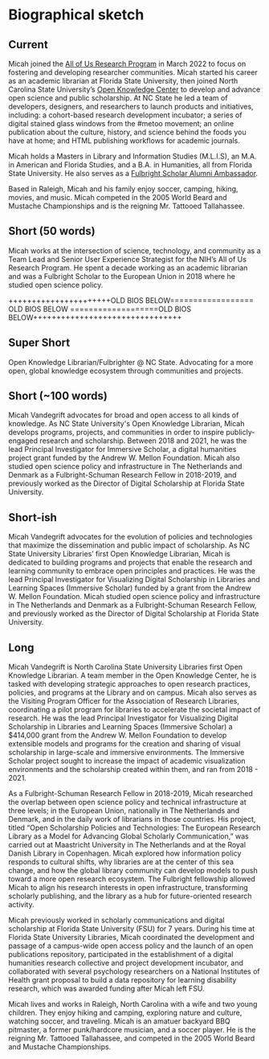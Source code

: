 Biographical sketch
====

Current
---
Micah joined the [All of Us Research Program](https://www.researchallofus.org/) in March 2022 to focus on fostering and developing researcher communities. Micah started his career as an academic librarian at Florida State University, then joined North Carolina State University’s [Open Knowledge Center](https://www.lib.ncsu.edu/department/okc) to develop and advance open science and public scholarship. At NC State he led a team of developers, designers, and researchers to launch products and initiatives, including: a cohort-based research development incubator; a series of digital stained glass windows from the #metoo movement; an online publication about the culture, history, and science behind the foods you have at home; and HTML publishing workflows for academic journals.

Micah holds a Masters in Library and Information Studies (M.L.I.S), an M.A. in American and Florida Studies, and a B.A. in Humanities, all from Florida State University. He also serves as a [Fulbright Scholar Alumni Ambassador](https://cies.org/alumni-ambassadors/micah-vandegrift). 

Based in Raleigh, Micah and his family enjoy soccer, camping, hiking, movies, and music. Micah competed in the 2005 World Beard and Mustache Championships and is the reigning Mr. Tattooed Tallahassee.

Short (50 words)
---
Micah works at the intersection of science, technology, and community as a Team Lead and Senior User Experience Strategist for the NIH’s All of Us Research Program. He spent a decade working as an academic librarian and was a Fulbright Scholar to the European Union in 2018 where he studied open science policy. 



++++++++++++++++++++++OLD BIOS BELOW================== OLD BIOS BELOW ===================OLD BIOS BELOW++++++++++++++++++++++++++++++++

Super Short
---
Open Knowledge Librarian/Fulbrighter @ NC State. Advocating for a more open, global knowledge ecosystem through communities and projects.

Short (~100 words)
---
Micah Vandegrift advocates for broad and open access to all kinds of knowledge. As NC State University's Open Knowledge Librarian, Micah develops programs, projects, and communities in order to inspire publicly-engaged research and scholarship. Between 2018 and 2021, he was the lead Principal Investigator for Immersive Scholar, a digital humanities project grant funded by the Andrew W. Mellon Foundation. Micah also studied open science policy and infrastructure in The Netherlands and Denmark as a Fulbright-Schuman Research Fellow in 2018-2019, and previously worked as the Director of Digital Scholarship at Florida State University.


Short-ish
---
Micah Vandegrift advocates for the evolution of policies and technologies that maximize the dissemination and public impact of scholarship. As NC State University Libraries’ first Open Knowledge Librarian, Micah is dedicated to building programs and projects that enable the research and learning community to embrace open principles and practices. He was the lead Principal Investigator for Visualizing Digital Scholarship in Libraries and Learning Spaces (Immersive Scholar) funded by a grant from the Andrew W. Mellon Foundation. Micah studied open science policy and infrastructure in The Netherlands and Denmark as a Fulbright-Schuman Research Fellow, and previously worked as the Director of Digital Scholarship at Florida State University. 

Long
---
Micah Vandegrift is North Carolina State University Libraries first Open Knowledge Librarian. A team member in the Open Knowledge Center, he is tasked with developing strategic approaches to open research practices, policies, and programs at the Library and on campus. Micah also serves as the Visiting Program Officer for the Association of Research Libraries, coordinating a pilot program for libraries to accelerate the societal impact of research. He was the lead Principal Investigator for Visualizing Digital Scholarship in Libraries and Learning Spaces (Immersive Scholar) a $414,000 grant from the Andrew W. Mellon Foundation to develop extensible models and programs for the creation and sharing of visual scholarship in large-scale and immersive environments. The Immersive Scholar project sought to increase the impact of academic visualization environments and the scholarship created within them, and ran from 2018 - 2021.

As a Fulbright-Schuman Research Fellow in 2018-2019, Micah researched the overlap between open science policy and technical infrastructure at three levels; in the European Union, nationally in The Netherlands and Denmark, and in the daily work of librarians in those countries. His project, titled “Open Scholarship Policies and Technologies: The European Research Library as a Model for Advancing Global Scholarly Communication,” was carried out at Maastricht University in The Netherlands and at the Royal Danish Library in Copenhagen. Micah explored how information policy responds to cultural shifts, why libraries are at the center of this sea change, and how the global library community can develop models to push toward a more open research ecosystem. The Fulbright fellowship allowed Micah to align his research interests in open infrastructure, transforming scholarly publishing, and the library as a hub for future-oriented research activity.

Micah previously worked in scholarly communications and digital scholarship at Florida State University (FSU) for 7 years. During his time at Florida State University Libraries, Micah coordinated the development and passage of a campus-wide open access policy and the launch of an open publications repository, participated in the establishment of a digital humanities research collective and project development incubator, and collaborated with several psychology researchers on a National Institutes of Health grant proposal to build a data repository for learning disability research, which was awarded funding after Micah left FSU.

Micah lives and works in Raleigh, North Carolina with a wife and two young children. They enjoy hiking and camping, exploring nature and culture, watching soccer, and traveling. Micah is an amatuer backyard BBQ pitmaster, a former punk/hardcore musician, and a soccer player. He is the reigning Mr. Tattooed Tallahassee, and competed in the 2005 World Beard and Mustache Championships.
